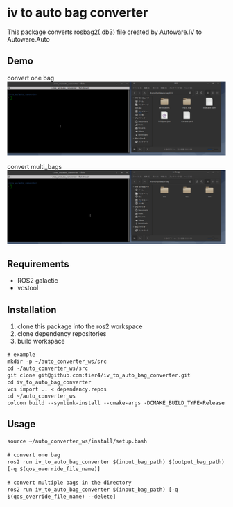 # iv to auto bag converter

This package converts rosbag2(.db3) file created by Autoware.IV to Autoware.Auto

## Demo

convert one bag
![conver_one_bag](./convert_one_bag.gif)

convert multi_bags
![conver_multiple_bags](./convert_multiple_bags.gif)

## Requirements

- ROS2 galactic
- vcstool

## Installation

1. clone this package into the ros2 workspace
2. clone dependency repositories
3. build workspace

```shell
# example
mkdir -p ~/auto_converter_ws/src
cd ~/auto_converter_ws/src
git clone git@github.com:tier4/iv_to_auto_bag_converter.git
cd iv_to_auto_bag_converter
vcs import .. < dependency.repos
cd ~/auto_converter_ws
colcon build --symlink-install --cmake-args -DCMAKE_BUILD_TYPE=Release
```

## Usage

```shell
source ~/auto_converter_ws/install/setup.bash

# convert one bag
ros2 run iv_to_auto_bag_converter $(input_bag_path) $(output_bag_path) [-q $(qos_override_file_name)]

# convert multiple bags in the directory
ros2 run iv_to_auto_bag_converter $(input_bag_path) [-q $(qos_override_file_name) --delete] 
```
